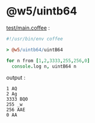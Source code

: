 [‼️]: ✏️README.mdt

# @w5/uintb64

[test/main.coffee](./test/main.coffee) :

```coffee
#!/usr/bin/env coffee

> @w5/uintb64/uintB64

for n from [1,2,3333,255,256,0]
  console.log n, uintB64 n
```

output :

```
1 AQ
2 Ag
3333 BQ0
255 _w
256 AAE
0 AA
```
